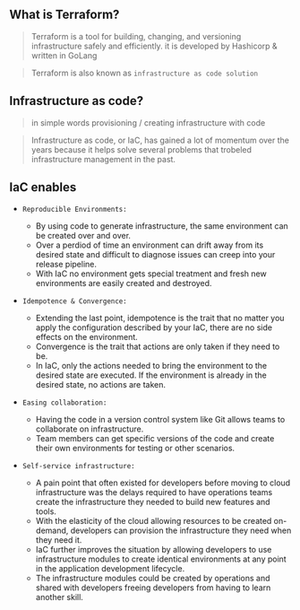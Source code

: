 ## What is Terraform?

> Terraform is a tool for building, changing, and versioning infrastructure safely and efficiently. it is developed by Hashicorp & written in GoLang

> Terraform is also known as `infrastructure as code solution`

## Infrastructure as code?

> in simple words provisioning / creating infrastructure with code 

> Infrastructure as code, or IaC, has gained a lot of momentum over the years because it helps solve several problems that trobeled infrastructure management in the past. 

## IaC enables 

* `Reproducible Environments:` 
    * By using code to generate infrastructure, the same environment can be created over and over. 
    * Over a perdiod of time an environment can drift away from its desired state and difficult to diagnose issues can creep into your release pipeline. 
    * With IaC no environment gets special treatment and fresh new environments are easily created and destroyed.

* `Idempotence & Convergence:` 
    * Extending the last point, idempotence is the trait that no matter you apply the configuration described by your IaC, there are no side effects on the environment. 
    * Convergence is the trait that actions are only taken if they need to be. 
    * In IaC, only the actions needed to bring the environment to the desired state are executed. If the environment is already in the desired state, no actions are taken.

* `Easing collaboration:` 
    * Having the code in a version control system like Git allows teams to collaborate on infrastructure. 
    * Team members can get specific versions of the code and create their own environments for testing or other scenarios.

* `Self-service infrastructure:` 
    * A pain point that often existed for developers before moving to cloud infrastructure was the delays required to have operations teams create the infrastructure they needed to build new features and tools. 
    * With the elasticity of the cloud allowing resources to be created on-demand, developers can provision the infrastructure they need when they need it. 
    * IaC further improves the situation by allowing developers to use infrastructure modules to create identical environments at any point in the application development lifecycle. 
    * The infrastructure modules could be created by operations and shared with developers freeing developers from having to learn another skill.

